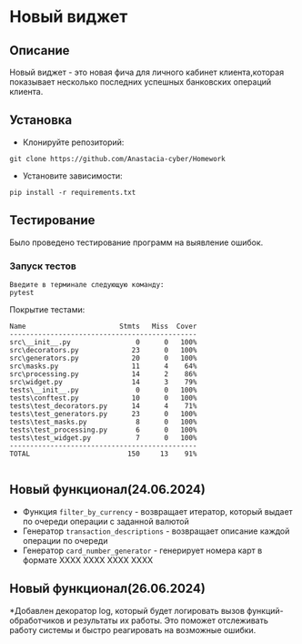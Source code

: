 # Новый виджет
## Описание
Новый виджет - это новая фича для личного кабинет клиента,которая показывает несколько последних успешных банковских операций клиента.
## Установка

* Клонируйте репозиторий:
```
git clone https://github.com/Anastacia-cyber/Homework
```
* Установите зависимости:
```
pip install -r requirements.txt
```
## Тестирование
Было проведено тестирование программ на выявление ошибок.

### Запуск тестов
```
Введите в терминале следующую команду:
pytest
```

Покрытие тестами:
```
Name                       Stmts   Miss  Cover
----------------------------------------------
src\__init__.py                0      0   100%
src\decorators.py             23      0   100%
src\generators.py             20      0   100%
src\masks.py                  11      4    64%
src\processing.py             14      2    86%
src\widget.py                 14      3    79%
tests\__init__.py              0      0   100%
tests\conftest.py             10      0   100%
tests\test_decorators.py      14      4    71%
tests\test_generators.py      23      0   100%
tests\test_masks.py            8      0   100%
tests\test_processing.py       6      0   100%
tests\test_widget.py           7      0   100%
----------------------------------------------
TOTAL                        150     13    91%


```
## Новый функционал(24.06.2024)
* Функция `filter_by_currency` - возвращает итератор, который выдает по очереди операции с заданной валютой
* Генератор `transaction_descriptions` - возвращает описание каждой операции по очереди
* Генератор `card_number_generator` - генерирует номера карт в формате XXXX XXXX XXXX XXXX

## Новый функционал(26.06.2024)
*Добавлен декоратор log, который будет логировать вызов функций-
обработчиков и результаты их работы. 
Это поможет отслеживать работу системы и быстро реагировать на возможные ошибки.